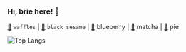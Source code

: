 ### Hi, brie here! 👋
[🧇](https://fancy-todo-waffles.web.app) `waffles` | [🍙](https://kanban-black-sesame.web.app) `black sesame` | [🥨](https://ecommerce-cms-blueberry.web.app) blueberry | [🍵](https://ecommerce-matcha.web.app) matcha | [🥧](https://article-finder-pie.web.app) pie

![Top Langs](https://github-readme-stats.vercel.app/api/top-langs/?username=gabriellahartanto&hide=html)
<!--
**gabriellahartanto/gabriellahartanto** is a ✨ _special_ ✨ repository because its `README.md` (this file) appears on your GitHub profile.

Here are some ideas to get you started:

- 🔭 I’m currently working on ...
- 🌱 I’m currently learning ...
- 👯 I’m looking to collaborate on ...
- 🤔 I’m looking for help with ...
- 💬 Ask me about ...
- 📫 How to reach me: ...
- 😄 Pronouns: ...
- ⚡ Fun fact: ...
-->
